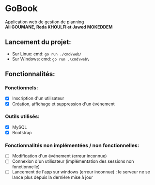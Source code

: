# GoBook
Application web de gestion de planning <br>
**Ali GOUMANE, Reda KHOULFI et Jawed MOKEDDEM**

## Lancement du projet:
- Sur Linux: cmd: `go run ./cmd/web/`
- Sur Windows: cmd: `go run .\cmd\web\`

## Fonctionnalités:

### Fonctionnels:
- [x] Inscription d'un utilisateur
- [x] Création, affichage et suppression d'un évènement

### Outils utilisés:
- [x] MySQL
- [x] Bootstrap

### Fonctionnalités non implémentées / non fonctionnelles:
- [ ] Modification d'un évènement (erreur inconnue)
- [ ] Connexion d'un utilisateur (implémentation des sessions non fonctionnelle)
- [ ] Lancement de l'app sur windows (erreur inconnue) : le serveur ne se lance plus depuis la dernière mise à jour 
